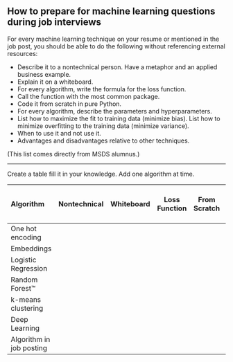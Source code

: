 How to prepare for machine learning questions during job interviews
-----

For every machine learning technique on your resume or mentioned in the job post, you should be able to do the following without referencing external resources:

- Describe it to a nontechnical person. Have a metaphor and an applied business example.
- Explain it on a whiteboard.
- For every algorithm, write the formula for the loss function.
- Call the function with the most common package.
- Code it from scratch in pure Python.
- For every algorithm, describe the parameters and hyperparameters.
- List how to maximize the fit to training data (minimize bias). List how to minimize overfitting to the training data (minimize variance).
- When to use it and not use it.
- Advantages and disadvantages relative to other techniques.

(This list comes directly from MSDS alumnus.)

-----
Create a table fill it in your knowledge. Add one algorithm at time.

| Algorithm           | Nontechnical |  Whiteboard | Loss Function | From Scratch | Parameters & Hyperparameters | Training | Use / Not Use | Comparison |
|:------------------- |:------------:|:-----------:|:-------------:|:-----------: | :--------------------------: |:--------:| :-----------:| :----------:|
| One hot encoding    |              |             |               |              |                              |          |              |             |
| Embeddings          |              |             |               |              |                              |          |              |             |
| Logistic Regression |              |             |               |              |                              |          |              |             |
| Random Forest™      |              |             |               |              |                              |          |              |             |
| k-means clustering  |              |             |               |              |                              |          |              |             |
| Deep Learning       |              |             |               |              |                              |          |              |             |
| Algorithm in job posting |         |             |               |              |                              |          |              |             |
